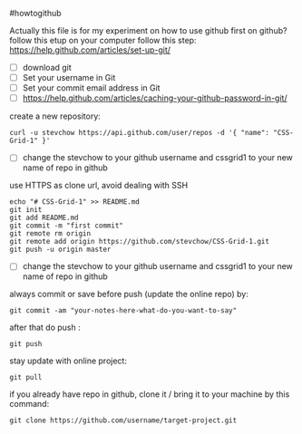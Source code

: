 #howtogithub

Actually this file is for my experiment on how to use github
first on github?
follow this etup on your computer
follow this step:
https://help.github.com/articles/set-up-git/

- [ ] download git
- [ ] Set your username in Git
- [ ] Set your commit email address in Git
- [ ] https://help.github.com/articles/caching-your-github-password-in-git/

create a new repository:
```
curl -u stevchow https://api.github.com/user/repos -d '{ "name": "CSS-Grid-1" }'
```
- [ ] change the stevchow to your github username and cssgrid1 to your new name of repo in github


use HTTPS as clone url, avoid dealing with SSH

```
echo "# CSS-Grid-1" >> README.md
git init
git add README.md
git commit -m "first commit"
git remote rm origin
git remote add origin https://github.com/stevchow/CSS-Grid-1.git
git push -u origin master
```
- [ ] change the stevchow to your github username and cssgrid1 to your new name of repo in github

always commit or save before push (update the online repo) by:
```
git commit -am "your-notes-here-what-do-you-want-to-say"
```

after that do push :

```
git push
```


stay update with online project:
```
git pull
```


if you already have repo in github, clone it / bring it to your machine by this command:
```
git clone https://github.com/username/target-project.git
```
